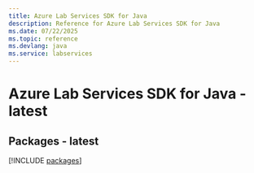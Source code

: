 ```yaml
---
title: Azure Lab Services SDK for Java
description: Reference for Azure Lab Services SDK for Java
ms.date: 07/22/2025
ms.topic: reference
ms.devlang: java
ms.service: labservices
---
```

# Azure Lab Services SDK for Java - latest
## Packages - latest
[!INCLUDE [packages](lab-services-index.md)]